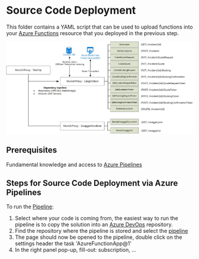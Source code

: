 # Source Code Deployment

This folder contains a YAML script that can be used to upload functions into your [Azure Functions](https://azure.microsoft.com/en-us/services/functions/) resource that you deployed in the previous step.

![Microservices Architecture](./References/architecture_function.jpg)
 
## Prerequisites
Fundamental knowledge and access to [Azure Pipelines](https://azure.microsoft.com/en-us/services/devops/pipelines/)


## Steps for Source Code Deployment via Azure Pipelines

To run the [Pipeline](./azure-pipelines.yml):

1. Select where your code is coming from, the easiest way to run the pipeline is to copy the solution into an [Azure DevOps](https://azure.microsoft.com/en-us/services/devops/) repository.
2. Find the repository where the pipeline is stored and select the [pipeline](./01_Source_Code_Deployment/azure-pipelines.yml)
3. The page should now be opened to the pipeline, double click on the settings header the task 'AzureFunctionApp@1'
4. In the right panel pop-up, fill-out: subscription, ...

